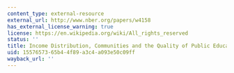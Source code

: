 ```yaml
---
content_type: external-resource
external_url: http://www.nber.org/papers/w4158
has_external_license_warning: true
license: https://en.wikipedia.org/wiki/All_rights_reserved
status: ''
title: Income Distribution, Communities and the Quality of Public Education
uid: 15576573-65b4-4f89-a3c4-a093e50c09ff
wayback_url: ''
---
```

